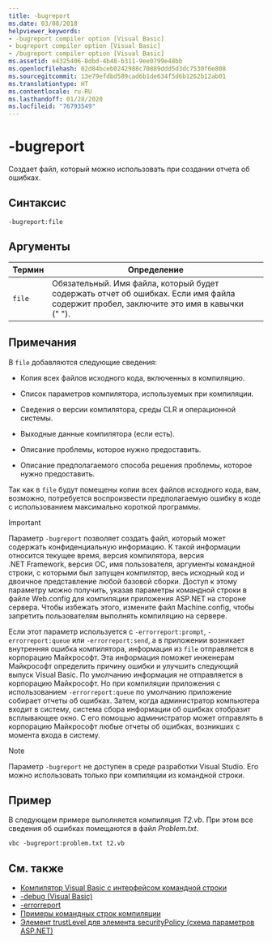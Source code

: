 ```yaml
---
title: -bugreport
ms.date: 03/08/2018
helpviewer_keywords:
- -bugreport compiler option [Visual Basic]
- bugreport compiler option [Visual Basic]
- /bugreport compiler option [Visual Basic]
ms.assetid: e4325406-8dbd-4b48-b311-9ee0799e48bb
ms.openlocfilehash: 02d84bceb0242988c70889ddd5d3dc7530f6e808
ms.sourcegitcommit: 13e79efdbd589cad6b1de634f5d6b1262b12ab01
ms.translationtype: HT
ms.contentlocale: ru-RU
ms.lasthandoff: 01/28/2020
ms.locfileid: "76793549"
---
```

# <a name="-bugreport"></a>-bugreport

Создает файл, который можно использовать при создании отчета об ошибках.

## <a name="syntax"></a>Синтаксис

```console
-bugreport:file
```

## <a name="arguments"></a>Аргументы

|Термин|Определение|
|---|---|
|`file`|Обязательный. Имя файла, который будет содержать отчет об ошибках. Если имя файла содержит пробел, заключите это имя в кавычки (" ").|

## <a name="remarks"></a>Примечания

В `file` добавляются следующие сведения:

- Копия всех файлов исходного кода, включенных в компиляцию.

- Список параметров компилятора, используемых при компиляции.

- Сведения о версии компилятора, среды CLR и операционной системы.

- Выходные данные компилятора (если есть).

- Описание проблемы, которое нужно предоставить.

- Описание предполагаемого способа решения проблемы, которое нужно предоставить.

Так как в `file` будут помещены копии всех файлов исходного кода, вам, возможно, потребуется воспроизвести предполагаемую ошибку в коде с использованием максимально короткой программы.

> [!IMPORTANT]
> Параметр `-bugreport` позволяет создать файл, который может содержать конфиденциальную информацию. К такой информации относится текущее время, версия компилятора, версия .NET Framework, версия ОС, имя пользователя, аргументы командной строки, с которыми был запущен компилятор, весь исходный код и двоичное представление любой базовой сборки. Доступ к этому параметру можно получить, указав параметры командной строки в файле Web.config для компиляции приложения ASP.NET на стороне сервера. Чтобы избежать этого, измените файл Machine.config, чтобы запретить пользователям выполнять компиляцию на сервере.

Если этот параметр используется с `-errorreport:prompt`, `-errorreport:queue` или `-errorreport:send`, а в приложении возникает внутренняя ошибка компилятора, информация из `file` отправляется в корпорацию Майкрософт. Эта информация поможет инженерам Майкрософт определить причину ошибки и улучшить следующий выпуск Visual Basic. По умолчанию информация не отправляется в корпорацию Майкрософт. Но при компиляции приложения с использованием `-errorreport:queue` по умолчанию приложение собирает отчеты об ошибках. Затем, когда администратор компьютера входит в систему, система сбора информации об ошибках отобразит всплывающее окно. С его помощью администратор может отправлять в корпорацию Майкрософт любые отчеты об ошибках, возникших с момента входа в систему.

> [!NOTE]
> Параметр `-bugreport` не доступен в среде разработки Visual Studio. Его можно использовать только при компиляции из командной строки.

## <a name="example"></a>Пример

В следующем примере выполняется компиляция *T2.vb*. При этом все сведения об ошибках помещаются в файл *Problem.txt*.

```console
vbc -bugreport:problem.txt t2.vb
```

## <a name="see-also"></a>См. также

- [Компилятор Visual Basic с интерфейсом командной строки](index.md)
- [-debug (Visual Basic)](debug.md)
- [-errorreport](errorreport.md)
- [Примеры командных строк компиляции](sample-compilation-command-lines.md)
- [Элемент trustLevel для элемента securityPolicy (схема параметров ASP.NET)](https://docs.microsoft.com/previous-versions/dotnet/netframework-4.0/as399f0x(v=vs.100))
